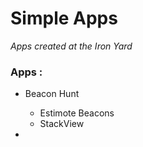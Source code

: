 # Simple Apps

*Apps created at the Iron Yard*

### Apps :

- Beacon Hunt
	- Estimote Beacons
	- StackView

- 